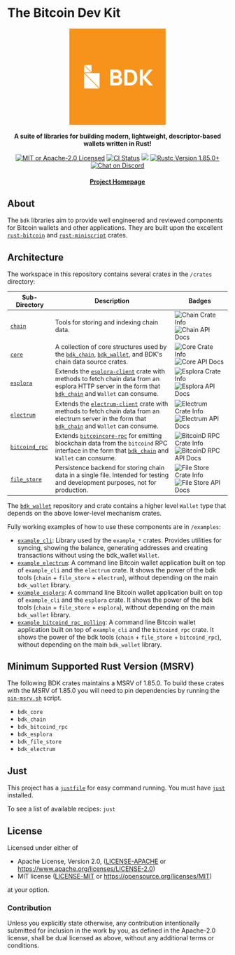 # The Bitcoin Dev Kit

<div align="center">

  <img src="./static/bdk.png" width="220" />

  <p>
    <strong>A suite of libraries for building modern, lightweight, descriptor-based wallets written in Rust!</strong>
  </p>

  <p>
    <a href="https://github.com/bitcoindevkit/bdk/blob/master/LICENSE"><img alt="MIT or Apache-2.0 Licensed" src="https://img.shields.io/badge/license-MIT%2FApache--2.0-blue.svg"/></a>
    <a href="https://github.com/bitcoindevkit/bdk/actions?query=workflow%3ACI"><img alt="CI Status" src="https://github.com/bitcoindevkit/bdk/workflows/CI/badge.svg"></a>
    <a href="https://coveralls.io/github/bitcoindevkit/bdk?branch=master"><img src="https://coveralls.io/repos/github/bitcoindevkit/bdk/badge.svg?branch=master"/></a>
    <a href="https://blog.rust-lang.org/2025/02/20/Rust-1.85.0/"><img alt="Rustc Version 1.85.0+" src="https://img.shields.io/badge/rustc-1.85.0%2B-lightgrey.svg"/></a>
    <a href="https://discord.gg/d7NkDKm"><img alt="Chat on Discord" src="https://img.shields.io/discord/753336465005608961?logo=discord"></a>
  </p>

  <h4>
    <a href="https://bitcoindevkit.org">Project Homepage</a>
  </h4>
</div>

## About

The `bdk` libraries aim to provide well engineered and reviewed components for Bitcoin wallets and other applications.
They are built upon the excellent [`rust-bitcoin`] and [`rust-miniscript`] crates.

## Architecture

The workspace in this repository contains several crates in the `/crates` directory:

| Sub-Directory | Description | Badges |
|---------------|-------------|--------|
| [`chain`](./crates/chain) | Tools for storing and indexing chain data. | ![Chain Crate Info](https://img.shields.io/crates/v/bdk_chain.svg) ![Chain API Docs](https://img.shields.io/badge/docs.rs-bdk_chain-green) |
| [`core`](./crates/core) | A collection of core structures used by the [`bdk_chain`], [`bdk_wallet`], and BDK's chain data source crates. | ![Core Crate Info](https://img.shields.io/crates/v/bdk_core.svg) ![Core API Docs](https://img.shields.io/badge/docs.rs-bdk_core-green) |
| [`esplora`](./crates/esplora) | Extends the [`esplora-client`] crate with methods to fetch chain data from an esplora HTTP server in the form that [`bdk_chain`] and `Wallet` can consume. | ![Esplora Crate Info](https://img.shields.io/crates/v/bdk_esplora.svg) ![Esplora API Docs](https://img.shields.io/badge/docs.rs-bdk_esplora-green) |
| [`electrum`](./crates/electrum) | Extends the [`electrum-client`] crate with methods to fetch chain data from an electrum server in the form that [`bdk_chain`] and `Wallet` can consume. | ![Electrum Crate Info](https://img.shields.io/crates/v/bdk_electrum.svg) ![Electrum API Docs](https://img.shields.io/badge/docs.rs-bdk_electrum-green) |
| [`bitcoind_rpc`](./crates/bitcoind_rpc) | Extends [`bitcoincore-rpc`] for emitting blockchain data from the `bitcoind` RPC interface in the form that [`bdk_chain`] and `Wallet` can consume. | ![BitcoinD RPC Crate Info](https://img.shields.io/crates/v/bdk_bitcoind_rpc.svg) ![BitcoinD RPC API Docs](https://img.shields.io/badge/docs.rs-bdk_bitcoind_rpc-green) |
| [`file_store`](./crates/file_store) | Persistence backend for storing chain data in a single file. Intended for testing and development purposes, not for production. | ![File Store Crate Info](https://img.shields.io/crates/v/bdk_file_store.svg) ![File Store API Docs](https://img.shields.io/badge/docs.rs-bdk_file_store-green) |

The [`bdk_wallet`] repository and crate contains a higher level `Wallet` type that depends on the above lower-level mechanism crates.

Fully working examples of how to use these components are in `/examples`:

- [`example_cli`](examples/example_cli): Library used by the `example_*` crates. Provides utilities for syncing, showing the balance, generating addresses and creating transactions without using the bdk_wallet `Wallet`.
- [`example_electrum`](examples/example_electrum): A command line Bitcoin wallet application built on top of `example_cli` and the `electrum` crate. It shows the power of the bdk tools (`chain` + `file_store` + `electrum`), without depending on the main `bdk_wallet` library.
- [`example_esplora`](examples/example_esplora): A command line Bitcoin wallet application built on top of `example_cli` and the `esplora` crate. It shows the power of the bdk tools (`chain` + `file_store` + `esplora`), without depending on the main `bdk_wallet` library.
- [`example_bitcoind_rpc_polling`](examples/example_bitcoind_rpc_polling): A command line Bitcoin wallet application built on top of `example_cli` and the `bitcoind_rpc` crate. It shows the power of the bdk tools (`chain` + `file_store` + `bitcoind_rpc`), without depending on the main `bdk_wallet` library.

[`rust-miniscript`]: https://github.com/rust-bitcoin/rust-miniscript
[`rust-bitcoin`]: https://github.com/rust-bitcoin/rust-bitcoin
[`esplora-client`]: https://docs.rs/esplora-client/
[`electrum-client`]: https://docs.rs/electrum-client/
[`bitcoincore-rpc`]: https://docs.rs/bitcoincore-rpc/
[`bdk_chain`]: https://docs.rs/bdk-chain/
[`bdk_wallet`]: https://github.com/bitcoindevkit/bdk_wallet

## Minimum Supported Rust Version (MSRV)

The following BDK crates maintains a MSRV of 1.85.0. To build these crates with the MSRV of 1.85.0 you will need to pin dependencies by running the [`pin-msrv.sh`](./ci/pin-msrv.sh) script.

- `bdk_core`
- `bdk_chain`
- `bdk_bitcoind_rpc`
- `bdk_esplora`
- `bdk_file_store`
- `bdk_electrum`

## Just

This project has a [`justfile`](/justfile) for easy command running. You must have [`just`](https://github.com/casey/just) installed.

To see a list of available recipes: `just`

## License

Licensed under either of

* Apache License, Version 2.0, ([LICENSE-APACHE](LICENSE-APACHE) or <https://www.apache.org/licenses/LICENSE-2.0>)
* MIT license ([LICENSE-MIT](LICENSE-MIT) or <https://opensource.org/licenses/MIT>)

at your option.

### Contribution

Unless you explicitly state otherwise, any contribution intentionally
submitted for inclusion in the work by you, as defined in the Apache-2.0
license, shall be dual licensed as above, without any additional terms or
conditions.
